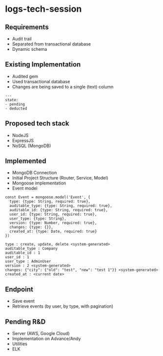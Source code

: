 # logs-tech-session

## Requirements
  * Audit trail
  * Separated from transactional database
  * Dynamic schema

## Existing Implementation
  * Audited gem
  * Used transactional database
  * Changes are being saved to a single (text) column
  
  ```
  ---
  state:
  - pending
  - deducted
  ```

## Proposed tech stack
  * NodeJS
  * ExpressJS
  * NoSQL (MongoDB)
  
## Implemented
  * MongoDB Connection
  * Initial Project Structure (Router, Service, Model)
  * Mongoose implementation
  * Event model
  
  ```
  const Event = mongoose.model('Event', {
    type: {type: String, required: true},
    auditable_type: {type: String, required: true},
    auditable_id: {type: String, required: true},
    user_id: {type: String, required: true},
    user_type: {type: String},
    version: {type: Number, required: true},
    changes: {type: {}},
    created_at: {type: Date, required: true}
  })
  ```
  
  ```
  type : create, update, delete <system-generated>
  auditable_type : Company
  auditable_id : 1
  user_id : 1
  user_type : AdminUser
  version : 2 <system-generated>
  changes: {"city": {"old": "test", "new": "test 1"}} <system-generated>
  created_at : <current date>
  ```
  
## Endpoint
  * Save event
  * Retrieve events (by user, by type, with pagination)
  
## Pending R&D
  * Server (AWS, Google Cloud)
  * Implementation on Advance/Andy
  * Utilities
  * ELK
  
